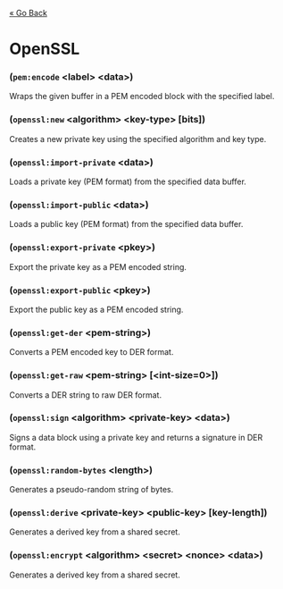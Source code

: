 [&laquo; Go Back](./README.md)
# OpenSSL


### (`pem:encode` \<label> \<data>)
Wraps the given buffer in a PEM encoded block with the specified label.

### (`openssl:new` \<algorithm> \<key-type> [bits])
Creates a new private key using the specified algorithm and key type.

### (`openssl:import-private` \<data>)
Loads a private key (PEM format) from the specified data buffer.

### (`openssl:import-public` \<data>)
Loads a public key (PEM format) from the specified data buffer.

### (`openssl:export-private` \<pkey>)
Export the private key as a PEM encoded string.

### (`openssl:export-public` \<pkey>)
Export the public key as a PEM encoded string.

### (`openssl:get-der` \<pem-string>)
Converts a PEM encoded key to DER format.

### (`openssl:get-raw` \<pem-string> [\<int-size=0>])
Converts a DER string to raw DER format.

### (`openssl:sign` \<algorithm> \<private-key> \<data>)
Signs a data block using a private key and returns a signature in DER format.

### (`openssl:random-bytes` \<length>)
Generates a pseudo-random string of bytes.

### (`openssl:derive` \<private-key> \<public-key> [key-length])
Generates a derived key from a shared secret.

### (`openssl:encrypt` \<algorithm> \<secret> \<nonce> \<data>)
Generates a derived key from a shared secret.
